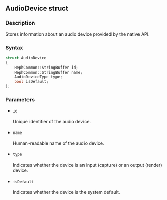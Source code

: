## AudioDevice struct

### Description
Stores information about an audio device provided by the native API.

### Syntax
```c++
struct AudioDevice
{
    HephCommon::StringBuffer id;
    HephCommon::StringBuffer name;
    AudioDeviceType type;
    bool isDefault;
};
```

### Parameters
- ``id``
<br><br>
Unique identifier of the audio device.
<br><br>
- ``name``
<br><br>
Human-readable name of the audio device.
<br><br>
- ``type``
<br><br>
Indicates whether the device is an input (capture) or an output (render) device.
<br><br>
- ``isDefault``
<br><br>
Indicates whether the device is the system default.
<br><br>
